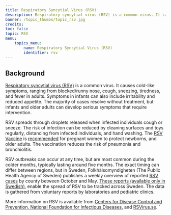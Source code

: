 ```yaml
---
title: Respiratory Syncytial Virus (RSV)
description: Respiratory syncytial virus (RSV) is a common virus. It causes cold-like symptoms, ranging from blocked/runny nose, cough, sneezing, tiredness, and fever in adults.
banner: /topic_thumbs/topic_rsv.jpg
credits:
toc: false
topic: RSV
menu:
    topics_menu:
        name: Respiratory Syncytial Virus (RSV)
        identifier: rsv
---
```



## Background

[Respiratory syncytial virus (RSV)](https://www.nhs.uk/conditions/respiratory-syncytial-virus-rsv/) is a common virus. It causes cold-like symptoms, ranging from blocked/runny nose, cough, sneezing, tiredness, and fever in adults. Symptoms in infants can also include irritability and reduced appetite. The majority of cases resolve without treatment, but infants and older adults can develop serious symptoms that require intervention.

RSV spreads through droplets released when infected individuals cough or sneeze. The risk of infection can be reduced by cleaning surfaces and toys regularly, distancing from infected individuals, and hand washing. The [RSV Vaccine](https://www.nhs.uk/vaccinations/rsv-vaccine/) is [recommended](https://www.folkhalsomyndigheten.se/smittskydd-beredskap/vaccinationer/vacciner-som-anvands-i-sverige/vaccin-mot-rs-virus/#:~:text=Under%202023%20godk%C3%A4ndes%20tv%C3%A5%20nya,under%20sp%C3%A4dbarnets%20f%C3%B6rsta%20sex%20levnadsm%C3%A5nader.) for pregnant women to protect newborns, and older adults. The vaccination reduces the risk of pneumonia and bronchiolitis.

RSV outbreaks can occur at any time, but are most common during the colder months, typically lasting around five months. The exact timing can differ between regions, but in Sweden, Folkhälsomyndigheten (The Public Health Agency of Sweden) publishes a weekly overview of reported [RSV cases](https://www.folkhalsomyndigheten.se/folkhalsorapportering-statistik/statistik-a-o/sjukdomsstatistik/rsv-veckorapporter/aktuell-veckorapport-om-rsv/) by county between October and May. [These reports (available only in Swedish)](https://www.folkhalsomyndigheten.se/folkhalsorapportering-statistik/statistik-a-o/sjukdomsstatistik/rsv/), enable the spread of RSV to be tracked across Sweden. The data is gathered from voluntary reports by laboratories and pediatric clinics.

More information on RSV is available from [Centers for Disease Control and Prevention](https://www.cdc.gov/rsv/site.html),[ National Foundation for Infectious Diseases](https://www.nfid.org/infectious-disease/rsv/), and [RSVirus.se](https://www.rsvirus.se/en/what-is-rsv/).
`